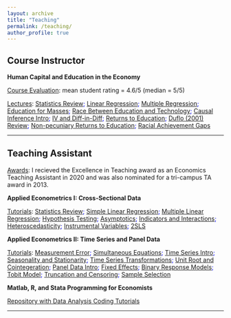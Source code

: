 ```yaml
---
layout: archive
title: "Teaching"
permalink: /teaching/
author_profile: true
---
```


Course Instructor 
---
**Human Capital and Education in the Economy**

<u>Course Evaluation</u>: mean student rating = 4.6/5 (median = 5/5) 

<u>Lectures</u>: <span style="color:blue"> [Statistics Review](https://shaikhhammad.com/files/ECO411/Lecture1StatsReviewAnnotated.pdf); [Linear Regression](https://shaikhhammad.com/files/ECO411/Lecture2LinearRegAnnotated.pdf); [Multiple Regression](https://shaikhhammad.com/files/ECO411/Lecture3MultipleRegAnnotated.pdf); [Education for Masses](https://shaikhhammad.com/files/ECO411/Lecture4EducationforMassesAnnotated.pdf); [Race Between Education and Technology](https://shaikhhammad.com/files/ECO411/lecture5RaceBetweenEducandTechAnnotated.pdf); [Causal Inference Intro](https://shaikhhammad.com/files/ECO411/Lecture6IntroductiontoCausalInference.pdf); [IV and Diff-in-Diff](https://shaikhhammad.com/files/ECO411/Lecture7InstrumentalVariableandDifferenceinDifferencesAnnotated.pdf); [Returns to Education](https://shaikhhammad.com/files/ECO411/Lecture8EducationReturnsAnnotated.pdf); [Duflo (2001) Review](https://shaikhhammad.com/files/ECO411/Lecture9ReturnstoEducationandDiffDiffannotated.pdf); [Non-pecuniary Returns to Education](https://shaikhhammad.com/files/ECO411/Lecture10NonPecuniaryReturnstoEducationAnnotated.pdf); [Racial Achievement Gaps](https://shaikhhammad.com/files/ECO411/Lecture11RacialAchievementGapAnnotated.pdf) </span>

---

Teaching Assistant
---
<u>Awards</u>: I recieved the Excellence in Teaching award as an Economics Teaching Assistant in 2020 and was also nominated for a tri-campus TA award in 2013. 

**Applied Econometrics I: Cross-Sectional Data**

<u>Tutorials</u>: <span style="color:blue"> [Statistics Review](https://shaikhhammad.com/files/ECO375/StatsReviewAnnotated.pdf); [Simple Linear Regression](https://shaikhhammad.com/files/ECO375/IntroSimpleReg.pdf); [Multiple Linear Regression](https://shaikhhammad.com/files/ECO375/MultipleRegAnnotated.pdf); [Hypothesis Testing](https://shaikhhammad.com/files/ECO375/HypothesisTestingAnnotated.pdf); [Asymptotics](https://shaikhhammad.com/files/ECO375/LLNandCLTAnnotated.pdf); [Indicators and Interactions](https://shaikhhammad.com/files/ECO375/DummyVariableInteractionAnnotated.pdf); [Heteroscedasticity](https://shaikhhammad.com/files/ECO375/HetroRobustSEAnnotated.pdf); [Instrumental Variables](https://shaikhhammad.com/files/ECO375/InstrumentalVariablesAnnotated.pdf); [2SLS](https://shaikhhammad.com/files/ECO375/2SLSAnnotated.pdf) </span>
  
**Applied Econometrics II: Time Series and Panel Data**

<u>Tutorials</u>: <span style="color:blue">[Measurement Error](https://shaikhhammad.com/files/ECO475/MeasurementErrorAnnotated.pdf); [Simultaneous Equations](https://shaikhhammad.com/files/ECO475/SimaltaneousEquationsAnnotated.pdf); [Time Series Intro](https://shaikhhammad.com/files/ECO475/TimeSeriesIntroAnnotated.pdf); [Seasonality and Stationarity](https://shaikhhammad.com/files/ECO475/TimeSeriesSesonalAdjustmentStationarityAnnotated.pdf); [Time Series Transformations](https://shaikhhammad.com/files/ECO475/TimeSeriesTransformationsInferenceAnnotated.pdf); [Unit Root and Cointegeration](https://shaikhhammad.com/files/ECO475/TimeSeriesUnitRootCointegerationAnnotated.pdf); [Panel Data Intro](https://shaikhhammad.com/files/ECO475/PanelDataIntroAnnotated.pdf); [Fixed Effects](https://shaikhhammad.com/files/ECO475/PanelDataFixedEffectsAnnotated.pdf); [Binary Response Models](https://shaikhhammad.com/files/ECO475/BinaryResponseModelAnnotated.pdf); [Tobit Model](https://shaikhhammad.com/files/ECO475/MLEandTobitAnnotated.pdf); [Truncation and Censoring](https://shaikhhammad.com/files/ECO475/TobitCensoredTruncatedAnnotated.pdf); [Sample Selection](https://shaikhhammad.com/files/ECO475/SampleSelectionAnnotated.pdf) </span>


**Matlab, R, and Stata Programming for Economists**

<span style="color:blue">[Repository with Data Analysis Coding Tutorials](https://github.com/hammadshaikhha/Data-Analysis-Coding-Tutorials)</span>

---
